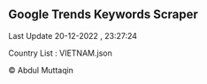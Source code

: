 

## Google Trends Keywords Scraper 
 
Last Update 20-12-2022 , 23:27:24

Country List :
VIETNAM.json



© Abdul Muttaqin 
